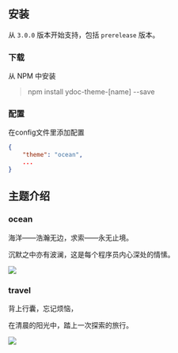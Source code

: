 ## 安装

从 `3.0.0` 版本开始支持，包括 `prerelease` 版本。

### 下载
从 NPM 中安装

> npm install ydoc-theme-[name] --save

### 配置
在config文件里添加配置

```json
{
    "theme": "ocean",
    ...
}
```
## 主题介绍
### ocean

海洋——浩瀚无边，求索——永无止境。

沉默之中亦有波澜，这是每个程序员内心深处的情愫。

![](http://ojk406wln.bkt.clouddn.com/ydoc-theme-ocean.png)

### travel

背上行囊，忘记烦恼，

在清晨的阳光中，踏上一次探索的旅行。

![](http://ojk406wln.bkt.clouddn.com/ydoc-theme-travel.png)
